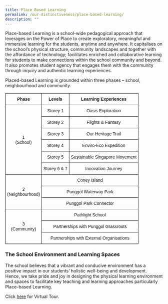 ```yaml
---
title: Place Based Learning
permalink: /our-distinctiveness/place-based-learning/
description: ""
---
```


Place-based Learning is a school-wide pedagogical approach that leverages on the Power of Place to create exploratory, meaningful and immersive learning for the students, anytime and anywhere. It capitalises on the school’s physical structure, community landscapes and together with the affordance of technology; facilitates enriched and collaborative learning for students to make connections within the school community and beyond. It also promotes student agency that engages them with the community through inquiry and authentic learning experiences.

Placed-based Learning is grounded within three phases – school, neighbourhood and community.

<style type="text/css">
.tg  {border-collapse:collapse;border-spacing:0;}
.tg td{border-color:black;border-style:solid;border-width:1px;font-family:Arial, sans-serif;font-size:14px;
  overflow:hidden;padding:10px 5px;word-break:normal;}
.tg th{border-color:black;border-style:solid;border-width:1px;font-family:Arial, sans-serif;font-size:14px;
  font-weight:normal;overflow:hidden;padding:10px 5px;word-break:normal;}
.tg .tg-baqh{text-align:center;vertical-align:top}
.tg .tg-amwm{font-weight:bold;text-align:center;vertical-align:top}
.tg .tg-nrix{text-align:center;vertical-align:middle}
</style>
<table class="tg">
<thead>
  <tr>
    <th class="tg-amwm">Phase<br></th>
    <th class="tg-amwm">Levels<br></th>
    <th class="tg-amwm">Learning Experiences<br></th>
  </tr>
</thead>
<tbody>
  <tr>
    <td class="tg-nrix" rowspan="6">1<br>(School)<br></td>
    <td class="tg-nrix">Storey 1<br></td>
    <td class="tg-nrix">Oasis Exploration<br></td>
  </tr>
  <tr>
    <td class="tg-nrix">Storey 2<br></td>
    <td class="tg-nrix">Flights &amp; Fantasy<br></td>
  </tr>
  <tr>
    <td class="tg-nrix">Storey 3<br></td>
    <td class="tg-nrix">Our Heritage Trail<br></td>
  </tr>
  <tr>
    <td class="tg-nrix">Storey 4<br></td>
    <td class="tg-nrix">Enviro-Eco Expedition<br></td>
  </tr>
  <tr>
    <td class="tg-nrix">Storey 5<br></td>
    <td class="tg-nrix">Sustainable Singapore Movement<br></td>
  </tr>
  <tr>
    <td class="tg-nrix">Storey 6 &amp; 7<br></td>
    <td class="tg-nrix">Innovation Journey<br></td>
  </tr>
  <tr>
    <td class="tg-nrix" rowspan="3">2<br>(Neighbourhood)<br></td>
    <td class="tg-baqh" colspan="2">Coney Island<br></td>
  </tr>
  <tr>
    <td class="tg-baqh" colspan="2">Punggol Waterway Park<br></td>
  </tr>
  <tr>
    <td class="tg-baqh" colspan="2">Punggol Park Connector<br></td>
  </tr>
  <tr>
    <td class="tg-nrix" rowspan="3">3<br>(Community)<br></td>
    <td class="tg-nrix" colspan="2">Pathlight School<br></td>
  </tr>
  <tr>
    <td class="tg-nrix" colspan="2">Partnerships with Punggol Grassroots<br></td>
  </tr>
  <tr>
    <td class="tg-nrix" colspan="2">Partnerships with External Organisations<br></td>
  </tr>
</tbody>
</table>

### The School Environment and Learning Spaces

The school believes that a vibrant and conducive environment has a positive impact in our students’ holistic well-being and development. Hence, we take pride and joy in designing the physical learning environment and spaces to facilitate key teaching and learning approaches particularly Place-based Learning.

Click [here](https://www.thinglink.com/scene/1392515910853459969) for Virtual Tour.